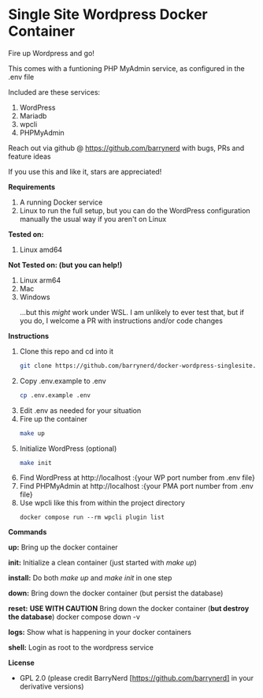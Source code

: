 # Single Site Wordpress Docker Container

Fire up Wordpress and go!

This comes with a funtioning PHP MyAdmin service, as configured in the .env file

Included are these services:
1. WordPress
2. Mariadb
3. wpcli
4. PHPMyAdmin

Reach out via github @ https://github.com/barrynerd with bugs, PRs and feature ideas

If you use this and like it, stars are appreciated!

**Requirements**
    <ol>
        <li>A running Docker service</li>
        <li>Linux to run the full setup, but you can do the WordPress configuration manually the usual way if you aren't on Linux</li>
    </ol>

**Tested on:**
    <ol>
        <li>Linux amd64</li>
    </ol>

**Not Tested on: (but you can help!)**
    <ol>
        <li>Linux arm64</li>
        <li>Mac</li>
        <li>Windows<p>...but this *might* work under WSL. I am unlikely to ever test that, but if you do, I welcome a PR with instructions and/or code changes</li>
    </ol>

**Instructions**
1. Clone this repo and cd into it
    ```sh
    git clone https://github.com/barrynerd/docker-wordpress-singlesite.git
    ```
2. Copy .env.example to .env
    ```sh
    cp .env.example .env
    ```
3. Edit .env as needed for your situation
4. Fire up the container
    ```sh
    make up
    ```
5. Initialize WordPress (optional)
    ```sh
    make init
    ```
6. Find WordPress at http://localhost :{your WP port number from .env file}
7. Find PHPMyAdmin at http://localhost :{your PMA port number from .env file}
8. Use wpcli like this from within the project directory
    ```sh:
    docker compose run --rm wpcli plugin list
    ```

**Commands**

**up:**
    Bring up the docker container

**init:**
    Initialize a clean container (just started with *make up*)

**install:**
    Do both *make up* and *make init* in one step

**down:**
    Bring down the docker container (but persist the database)

**reset:**
    **USE WITH CAUTION**
    Bring down the docker container (**but destroy the database**)
	docker compose down -v

**logs:**
    Show what is happening in your docker containers

**shell:**
    Login as root to the wordpress service

**License**
- GPL 2.0 (please credit BarryNerd [https://github.com/barrynerd] in your derivative versions)</li>

